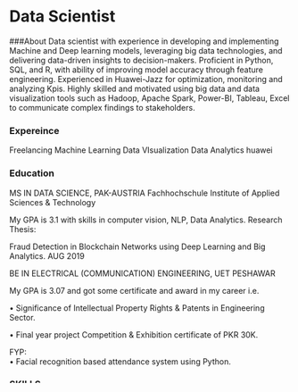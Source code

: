 
# Data Scientist

###About
Data scientist with experience in developing and implementing Machine and Deep learning models, leveraging big data technologies, and delivering data-driven insights to decision-makers. Proficient in Python, SQL, and R, with ability of improving model accuracy through feature engineering. Experienced in Huawei-Jazz for optimization, monitoring and analyzing Kpis. Highly skilled and motivated using big data and data visualization tools such as Hadoop, Apache Spark, Power-BI, Tableau, Excel to communicate complex findings to stakeholders.


### Expereince
Freelancing
Machine Learning
Data VIsualization
Data Analytics
huawei
### Education

MS IN DATA SCIENCE, PAK-AUSTRIA Fachhochschule Institute of Applied Sciences & Technology

My GPA is 3.1 with skills in computer vision, NLP, Data Analytics.
Research Thesis:

Fraud Detection in Blockchain Networks using Deep Learning and Big Analytics. 
AUG 2019

BE IN ELECTRICAL (COMMUNICATION) ENGINEERING, UET PESHAWAR

My GPA is 3.07 and got some certificate and award in my career i.e.

•	Significance of Intellectual Property Rights & Patents in Engineering Sector.

•	Final year project Competition & Exhibition certificate of PKR 30K.

FYP:   
•	Facial recognition based attendance system using Python.

### SKILLS
•	Python 

•	SQL

•	R 

•	MS Office(Word, Excel, PowerPoint)

•	SPSS 

•	Power BI

•	Tableau

•	Hadoop

•	Apache Spark

•	MATLAB

•	Neo4j	•	Matplotlib, Seaborn, NetworkX 

•	Libraries: Panda,  Numpy, Tensorflow, Scikit-learn, Keras, Open CV

•	Deep/Machine learning Model building i.e. CNN, RNN, Tree based, SVM, KNN etc.

•	C++ 

•	C# 

•	SSO Agent (Jazz software)

•	Cisco Packet Tracer

•	Multisim

### CERTIFICATION
•	Fundamentals of Deep learning by NVIDIA.

•	OFFICE Automation Course.


•	Microsoft Power BI certificate by Dice Analytics.

•	Data Analyst with SQL from Data camp.

•	Blockchain Specialization (smart contract) courses from university of buffalo.

